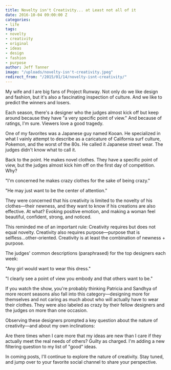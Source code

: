 ```yaml
---
title: Novelty isn't Creativity... at Least not all of it
date: 2016-10-04 09:00:00 Z
categories:
- life
tags:
- novelty
- creativity
- original
- ideas
- design
- fashion
- purpose
author: Jeff Tanner
image: "/uploads/novelty-isn't-creativity.jpeg"
redirect_from: "/2015/01/14/novelty-isnt-creativity/"
---
```


My wife and I are big fans of Project Runway. Not only do we like design and fashion, but it's also a fascinating inspection of culture. And we like to predict the winners and losers.

Each season, there's a designer who the judges almost kick off but keep around because they have "a very specific point of view." And because of ratings, I'm sure. Viewers love a good tragedy.<!-- more -->

One of my favorites was a Japanese guy named Kooan. He specialized in what I vainly attempt to describe as a caricature of California surf culture, Pokemon, and the worst of the 80s. He called it Japanese street wear. The judges didn't know what to call it.

Back to the point. He makes novel clothes. They have a specific point of view, but the judges almost kick him off on the first day of competition. Why?

"I'm concerned he makes crazy clothes for the sake of being crazy."

"He may just want to be the center of attention."

They were concerned that his creativity is limited to the novelty of his clothes—their newness, and they want to know if his creations are also effective. At what? Evoking positive emotion, and making a woman feel beautiful, confident, strong, and noticed.

This reminded me of an important rule: Creativity requires but does not equal novelty. Creativity also requires purpose—purpose that is selfless...other-oriented. Creativity is at least the combination of newness + purpose.

The judges' common descriptions (paraphrased) for the top designers each week:

"Any girl would want to wear this dress."

"I clearly see a point of view you embody and that others want to be."

If you watch the show, you're probably thinking Patricia and Sandhya of more recent seasons also fall into this category—designing more for themselves and not caring as much about who will actually have to wear their clothes. They were also labeled as crazy by their fellow designers and the judges on more than one occasion.

Observing these designers prompted a key question about the nature of creativity—and about my own inclinations:

Are there times when I care more that my ideas are new than I care if they actually meet the real needs of others? Guilty as charged. I'm adding a new filtering question to my list of "good" ideas.

In coming posts, I'll continue to explore the nature of creativity. Stay tuned, and jump over to your favorite social channel to share your perspective.